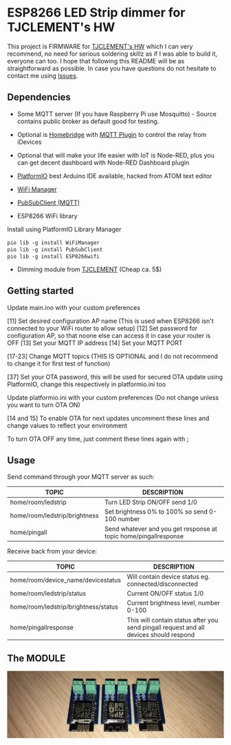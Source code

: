 # ESP8266 LED Strip dimmer for TJCLEMENT's HW

This project is FIRMWARE for [TJCLEMENT's HW](https://github.com/tjclement/esp-dimmer-hardware) which I can very recommend, no need for serious soldering skillz as if I was able to build it, everyone can too. I hope that following this README will be as straightforward as possible. In case you have questions do not hesitate to contact me using [Issues](https://github.com/ArnieX/esp-dimmer-firmware/issues).

## Dependencies
- Some MQTT server (If you have Raspberry Pi use Mosquitto) - Source contains public broker as default good for testing.
- Optional is [Homebridge](https://github.com/nfarina/homebridge) with [MQTT Plugin](https://github.com/cflurin/homebridge-mqtt) to control the relay from iDevices
- Optional that will make your life easier with IoT is Node-RED, plus you can get decent dashboard with Node-RED Dashboard plugin
- [PlatformIO](https://github.com/platformio/platformio) best Arduino IDE available, hacked from ATOM text editor

- [WiFi Manager](https://github.com/tzapu/WiFiManager)
- [PubSubClient (MQTT)](https://github.com/knolleary/pubsubclient)
- ESP8266 WiFi library

Install using PlatformIO Library Manager

```
pio lib -g install WiFiManager
pio lib -g install PubSubClient
pio lib -g install ESP8266wifi
```

- Dimming module from [TJCLEMENT](https://github.com/tjclement/esp-dimmer-hardware) (Cheap ca. 5$)

## Getting started

Update main.ino with your custom preferences

[11] Set desired configuration AP name (This is used when ESP8266 isn't connected to your WiFi router to allow setup)
[12] Set password for configuration AP, so that noone else can access it in case your router is OFF
[13] Set your MQTT IP address
[14] Set your MQTT PORT

[17-23] Change MQTT topics (THIS IS OPTIONAL and I do not recommend to change it for first test of function)

[37] Set your OTA password, this will be used for secured OTA update using PlatformIO, change this respectively in platformio.ini too

Update platformio.ini with your custom preferences (Do not change unless you want to turn OTA ON)

[14 and 15] To enable OTA for next updates uncomment these lines and change values to reflect your environment

To turn OTA OFF any time, just comment these lines again with ;

## Usage

Send command through your MQTT server as such:

|TOPIC|DESCRIPTION|
|---|---|
|home/room/ledstrip|Turn LED Strip ON/OFF send 1/0|
|home/room/ledstrip/brightness|Set brightness 0% to 100% so send 0-100 number|
|home/pingall|Send whatever and you get response at topic home/pingallresponse|

Receive back from your device:

|TOPIC|DESCRIPTION|
|---|---|
|home/room/device_name/devicestatus|Will contain device status eg. connected/disconnected|
|home/room/ledstrip/status|Current ON/OFF status 1/0|
|home/room/ledstrip/brightness/status|Current brightness level, number 0-100|
|home/pingallresponse|This will contain status after you send pingall request and all devices should respond|

## The MODULE

![LED Strip MODULE from TJCLEMENT](https://github.com/ArnieX/esp-dimmer-firmware/blob/master/images/Dimmer_HW.JPG?raw=true)
